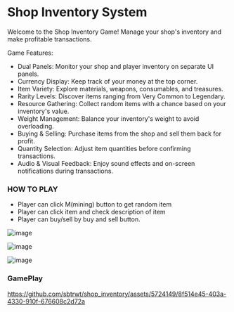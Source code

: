 # Shop Inventory System
Welcome to the Shop Inventory Game! Manage your shop's inventory and make profitable transactions.

Game Features:

- Dual Panels: Monitor your shop and player inventory on separate UI panels.
- Currency Display: Keep track of your money at the top corner.
- Item Variety: Explore materials, weapons, consumables, and treasures.
- Rarity Levels: Discover items ranging from Very Common to Legendary.
- Resource Gathering: Collect random items with a chance based on your inventory's value.
- Weight Management: Balance your inventory's weight to avoid overloading.
- Buying & Selling: Purchase items from the shop and sell them back for profit.
- Quantity Selection: Adjust item quantities before confirming transactions.
- Audio & Visual Feedback: Enjoy sound effects and on-screen notifications during transactions.

### HOW TO PLAY
- Player can click M(mining) button to get random item
- Player can click item and check description of item
- Player can buy/sell by buy and sell button.
  
![image](https://github.com/sbtrwt/shop_inventory/assets/5724149/b870f74f-da12-4ba1-9c28-205dfb0c9b4c)

![image](https://github.com/sbtrwt/shop_inventory/assets/5724149/863f10b3-dbff-4631-82b7-b42d8e77c904)

![image](https://github.com/sbtrwt/shop_inventory/assets/5724149/6f18d047-a7a5-4424-82f6-1ab5f42bcd6c)


### GamePlay
https://github.com/sbtrwt/shop_inventory/assets/5724149/8f514e45-403a-4330-910f-676608c2d72a

